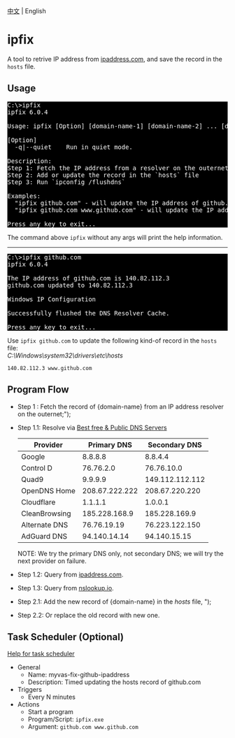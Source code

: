 [中文](./README.md) | English

# ipfix
A tool to retrive IP address from [ipaddress.com](https://www.ipaddress.com), and save the record in the `hosts` file.

## Usage  
<pre style="background-color:black;color:white;">
C:\>ipfix
ipfix 6.0.4

Usage: ipfix [Option] [domain-name-1] [domain-name-2] ... [domain-name-n]

[Option]
  -q|--quiet    Run in quiet mode.

Description:
Step 1: Fetch the IP address from a resolver on the outernet;
Step 2: Add or update the record in the `hosts` file
Step 3: Run `ipconfig /flushdns`

Examples:
  "ipfix github.com" - will update the IP address of github.com in the `hosts` file.
  "ipfix github.com www.github.com" - will update the IP address of github.com and www.github.com in the `hosts` file.

Press any key to exit...
</pre>
The command above `ipfix` without any args will print the help information.

---

<pre style="background-color:black;color:white;">
C:\>ipfix github.com
ipfix 6.0.4

The IP address of github.com is 140.82.112.3
github.com updated to 140.82.112.3

Windows IP Configuration

Successfully flushed the DNS Resolver Cache.

Press any key to exit...
</pre>
Use `ipfix github.com` to update the following kind-of record in the `hosts` file:  
*C:\Windows\system32\drivers\etc\hosts*
```
140.82.112.3 www.github.com
```

## Program Flow
- Step 1  : Fetch the record of {domain-name} from an IP address resolver on the outernet;");
- Step 1.1: Resolve via [Best free & Public DNS Servers](https://www.lifewire.com/free-and-public-dns-servers-2626062)
    
    |Provider|Primary DNS|Secondary DNS|
    |-|-|-|
    |Google|	8.8.8.8|	8.8.4.4|
    |Control D|	76.76.2.0|	76.76.10.0|
    |Quad9|	9.9.9.9|	149.112.112.112|
    |OpenDNS Home|	208.67.222.222|	208.67.220.220|
    |Cloudflare|	1.1.1.1|	1.0.0.1|
    |CleanBrowsing|	185.228.168.9|	185.228.169.9|
    |Alternate DNS|	76.76.19.19|	76.223.122.150|
    |AdGuard DNS|	94.140.14.14| 94.140.15.15|
    
    NOTE: We try the primary DNS only, not secondary DNS; we will try the next provider on failure.
  
- Step 1.2: Query from [ipaddress.com](https://ipaddress.com/website/github.com).

- Step 1.3: Query from [nslookup.io](https://www.nslookup.io/domains/github.com/dns-records/#usa).

- Step 2.1: Add the new record of {domain-name} in the *hosts* file, ");
- Step 2.2: Or replace the old record with new one.

## Task Scheduler (Optional)
[Help for task scheduler](https://community.spiceworks.com/how_to/17736-run-powershell-scripts-from-task-scheduler)
- General
    - Name: myvas-fix-github-ipaddress
    - Description: Timed updating the hosts record of github.com
- Triggers
    - Every N minutes
- Actions
    - Start a program
    - Program/Script: `ipfix.exe`
    - Argument: `github.com www.github.com`

